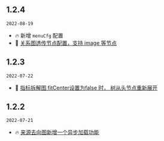 ## 1.2.4

`2022-08-19`

- 🔥 新增 `menuCfg` 配置
- 🐞 [关系图透传节点配置，支持 image 等节点](https://github.com/ant-design/ant-design-charts/issues/1489)

## 1.2.3

`2022-07-22`

- 🐞 [指标拆解图 fitCenter设置为false 时， 树从头节点重新展开](https://github.com/ant-design/ant-design-charts/issues/1441)


## 1.2.2

`2022-07-21`

- 🔥 [来源去向图新增一个异步加载功能](https://github.com/ant-design/ant-design-charts/issues/1437)

